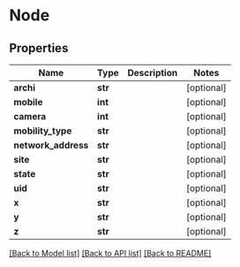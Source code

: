 # Node

## Properties
Name | Type | Description | Notes
------------ | ------------- | ------------- | -------------
**archi** | **str** |  | [optional] 
**mobile** | **int** |  | [optional] 
**camera** | **int** |  | [optional] 
**mobility_type** | **str** |  | [optional] 
**network_address** | **str** |  | [optional] 
**site** | **str** |  | [optional] 
**state** | **str** |  | [optional] 
**uid** | **str** |  | [optional] 
**x** | **str** |  | [optional] 
**y** | **str** |  | [optional] 
**z** | **str** |  | [optional] 

[[Back to Model list]](../README.md#documentation-for-models) [[Back to API list]](../README.md#documentation-for-api-endpoints) [[Back to README]](../README.md)


